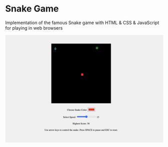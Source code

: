 # Snake Game 

Implementation of the famous Snake game with HTML & CSS & JavaScript for playing in web browsers

![Screenshot from the game](https://github.com/aliemrepmk/Snake-Game/blob/main/screenshot.png)